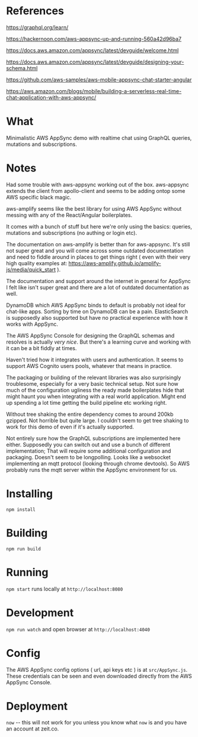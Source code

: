 # References
https://graphql.org/learn/

https://hackernoon.com/aws-appsync-up-and-running-560a42d96ba7

https://docs.aws.amazon.com/appsync/latest/devguide/welcome.html

https://docs.aws.amazon.com/appsync/latest/devguide/designing-your-schema.html

https://github.com/aws-samples/aws-mobile-appsync-chat-starter-angular

https://aws.amazon.com/blogs/mobile/building-a-serverless-real-time-chat-application-with-aws-appsync/

# What
Minimalistic AWS AppSync demo with realtime chat using GraphQL queries, mutations and subscriptions.

# Notes
Had some trouble with aws-appsync working out of the box. aws-appsync extends the client from apollo-client and seems to be adding ontop some AWS specific black magic.

aws-amplify seems like the best library for using AWS AppSync without messing with any of the React/Angular boilerplates.

It comes with a bunch of stuff but here we're only using the basics: queries, mutations and subscriptions (no authing or login etc).

The documentation on aws-amplify is better than for aws-appsync. It's still not super great and you will come across some outdated documentation and need to fiddle around in places to get things right ( even with their very high quality examples at: https://aws-amplify.github.io/amplify-js/media/quick_start ).

The documentation and support around the internet in general for AppSync I felt like isn't super great and there are a lot of outdated documentation as well.

DynamoDB which AWS AppSync binds to default is probably not ideal for chat-like apps. Sorting by time on DynamoDB can be a pain.
ElasticSearch is supposedly also supported but have no practical experience with how it works with AppSync.

The AWS AppSync Console for designing the GraphQL schemas and resolves is actually *very nice*. But there's a learning curve and working with it can be a bit fiddly at times.

Haven't tried how it integrates with users and authentication. It seems to support AWS Cognito users pools, whatever that means in practice.

The packaging or building of the relevant libraries was also surprisingly troublesome, especially for a very basic technical setup. Not sure how much of the configuration ugliness the ready made boilerplates hide that might haunt you when integrating with a real world application. Might end up spending a lot time getting the build pipeline etc working right.

Without tree shaking the entire dependency comes to around 200kb gzipped. Not horrible but quite large. I couldn't seem to get tree shaking to work for this demo of even if it's actually supported.

Not entirely sure how the GraphQL subscriptions are implemented here either. Supposedly you can switch out and use a bunch of different implementation; That will require some additional configuration and packaging. Doesn't seem to be longpolling. Looks like a websocket implementing an mqtt protocol (looking through chrome devtools). So AWS probably runs the mqtt server within the AppSync environment for us.

# Installing
`npm install`

# Building
`npm run build`

# Running
`npm start` runs locally at `http://localhost:8080`

# Development
`npm run watch` and open browser at `http://localhost:4040`

# Config
The AWS AppSync config options ( url, api keys etc ) is at `src/AppSync.js`. These credentials can be seen and even downloaded directly from the AWS AppSync Console.

# Deployment
`now` -- this will not work for you unless you know what `now` is and you have an account at zeit.co.
